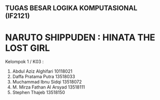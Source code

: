 ## TUGAS BESAR LOGIKA KOMPUTASIONAL (IF2121)

# NARUTO SHIPPUDEN : HINATA THE LOST GIRL
Kelompok 1 / K03 :

1. Abdul Aziz Alghifari				10118021
2. Daffa Pratama Putra 				13518033
3. Muchammad Ibnu Sidqi 			13518072
4. M. Mirza Fathan Al Arsyad		13518111
5. Stephen Thajeb	 				13518150
